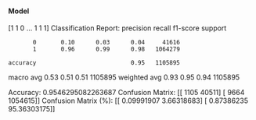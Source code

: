 #### Model
[1 1 0 ... 1 1 1]
Classification Report:
              precision    recall  f1-score   support

           0       0.10      0.03      0.04     41616
           1       0.96      0.99      0.98   1064279

    accuracy                           0.95   1105895
   macro avg       0.53      0.51      0.51   1105895
weighted avg       0.93      0.95      0.94   1105895

Accuracy: 0.9546295082263687
Confusion Matrix:
[[   1105   40511]
 [   9664 1054615]]
Confusion Matrix (%):
[[ 0.09991907  3.66318683]
 [ 0.87386235 95.36303175]]
